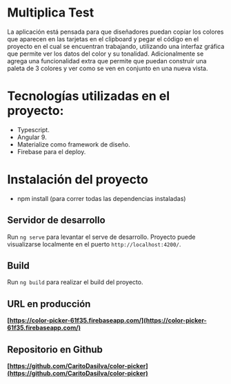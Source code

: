 # Multiplica Test

La aplicación está pensada para que diseñadores puedan copiar los colores que aparecen en las tarjetas en el clipboard y pegar el código en el proyecto en el cual se encuentran trabajando, utilizando una interfaz gráfica que permite ver los datos del color y su tonalidad. Adicionalmente se agrega una funcionalidad extra que permite que puedan construir una paleta de 3 colores y ver como se ven en conjunto en una nueva vista.

# Tecnologías utilizadas en el proyecto:

 - Typescript.
 - Angular 9.
 - Materialize como framework de diseño.
 - Firebase para el deploy.

# Instalación del proyecto

 - npm install (para correr todas las dependencias instaladas)

## Servidor de desarrollo

Run `ng serve` para levantar el serve de desarrollo. Proyecto puede visualizarse localmente en el puerto  `http://localhost:4200/`. 

## Build

Run `ng build` para realizar el build del proyecto. 


## URL en producción

**[https://color-picker-61f35.firebaseapp.com/](https://color-picker-61f35.firebaseapp.com/)**

## Repositorio en Github

**[https://github.com/CaritoDasilva/color-picker](https://github.com/CaritoDasilva/color-picker)**

